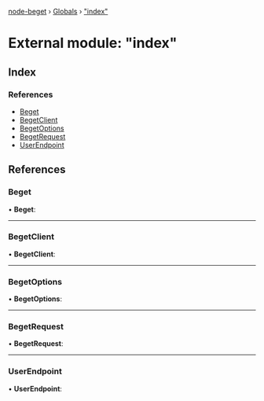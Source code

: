 [node-beget](../README.md) › [Globals](../globals.md) › ["index"](_index_.md)

# External module: "index"

## Index

### References

* [Beget](_index_.md#beget)
* [BegetClient](_index_.md#begetclient)
* [BegetOptions](_index_.md#begetoptions)
* [BegetRequest](_index_.md#begetrequest)
* [UserEndpoint](_index_.md#userendpoint)

## References

###  Beget

• **Beget**:

___

###  BegetClient

• **BegetClient**:

___

###  BegetOptions

• **BegetOptions**:

___

###  BegetRequest

• **BegetRequest**:

___

###  UserEndpoint

• **UserEndpoint**:
